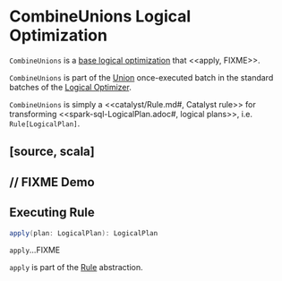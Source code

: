 # CombineUnions Logical Optimization

`CombineUnions` is a [base logical optimization](../Optimizer.md#batches) that <<apply, FIXME>>.

`CombineUnions` is part of the [Union](../Optimizer.md#Union) once-executed batch in the standard batches of the [Logical Optimizer](../Optimizer.md).

`CombineUnions` is simply a <<catalyst/Rule.md#, Catalyst rule>> for transforming <<spark-sql-LogicalPlan.adoc#, logical plans>>, i.e. `Rule[LogicalPlan]`.

[source, scala]
----
// FIXME Demo
----

## <span id="apply"> Executing Rule

```scala
apply(plan: LogicalPlan): LogicalPlan
```

`apply`...FIXME

`apply` is part of the [Rule](../catalyst/Rule.md#apply) abstraction.
